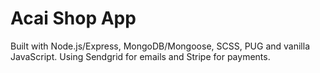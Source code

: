 # Acai Shop App

Built with Node.js/Express, MongoDB/Mongoose, SCSS, PUG and vanilla JavaScript. Using Sendgrid for emails and Stripe for payments.
